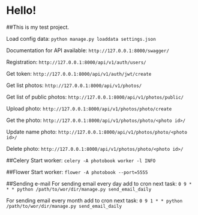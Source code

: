 # Hello!
##This is my test project.

Load config data:
`python manage.py loaddata settings.json `

Documentation for API available:
`http://127.0.0.1:8000/swagger/`

Registration:
`http://127.0.0.1:8000/api/v1/auth/users/`

Get token:
`http://127.0.0.1:8000/api/v1/auth/jwt/create`

Get list photos:
`http://127.0.0.1:8000/api/v1/photos/`

Get list of public photos:
`http://127.0.0.1:8000/api/v1/photos/public/`

Upload photo:
`http://127.0.0.1:8000/api/v1/photos/photo/create`

Get the photo:
`http://127.0.0.1:8000/api/v1/photos/photo/<photo id>/`

Update name photo:
`http://127.0.0.1:8000/api/v1/photos/photo/<photo id>/`

Delete photo:
`http://127.0.0.1:8000/api/v1/photos/photo/<photo id>/`

##Celery
Start worker:
`celery -A photobook worker -l INFO`

##Flower
Start worker:
`flower -A photobook --port=5555`

##Sending e-mail
For sending email every day add to cron next task:
`0 9 * * * python /path/to/wor/dir/manage.py send_email_daily`

For sending email every month add to cron next task:
`0 9 1 * * python /path/to/wor/dir/manage.py send_email_daily`